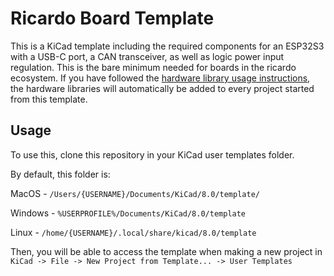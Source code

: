 # Ricardo Board Template
This is a KiCad template including the required components for an ESP32S3 with a USB-C port, a CAN transceiver, as well as logic power input regulation. This is the bare minimum needed for boards in the ricardo ecosystem. If you have followed the [hardware library usage instructions](https://github.com/icl-rocketry/iclr-hw), the hardware libraries will automatically be added to every project started from this template.

## Usage
To use this, clone this repository in your KiCad user templates folder.

By default, this folder is:

MacOS - ```/Users/{USERNAME}/Documents/KiCad/8.0/template/```

Windows -  ```%USERPROFILE%/Documents/KiCad/8.0/template```

Linux - ```/home/{USERNAME}/.local/share/kicad/8.0/template```

Then, you will be able to access the template when making a new project in ```KiCad -> File -> New Project from Template... -> User Templates``` 
